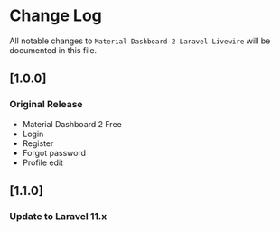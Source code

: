 # Change Log
All notable changes to `Material Dashboard 2 Laravel Livewire` will be documented in this file.

## [1.0.0]
### Original Release
- Material Dashboard 2 Free
- Login
- Register
- Forgot password
- Profile edit

## [1.1.0]
### Update to Laravel 11.x
